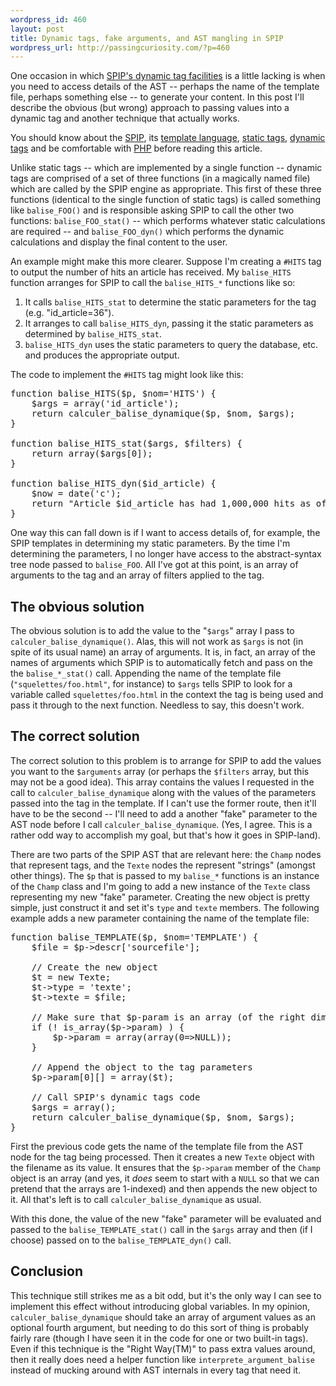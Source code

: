 ```yaml
--- 
wordpress_id: 460
layout: post
title: Dynamic tags, fake arguments, and AST mangling in SPIP
wordpress_url: http://passingcuriosity.com/?p=460
---
```

One occasion in which [SPIP's dynamic tag facilities](/2009/creating-custom-tags-spip-dynamic/) is a little lacking is when you need to access details of the AST -- perhaps the name of the template file, perhaps something else -- to generate your content. In this post I'll describe the obvious (but wrong) approach to passing values into a dynamic tag and another technique that actually works.

You should know about the [SPIP](http://www.spip.net/), its [template language](/2008/spip-template-languag/), [static tags](/2008/creating-custom-tags-spip-static/), [dynamic tags](/2009/creating-custom-tags-spip-dynamic/) and be comfortable with [PHP](http://www.php.net/) before reading this article.

<!--more-->

Unlike static tags -- which are implemented by a single function -- dynamic tags are comprised of a set of three functions (in a magically named file) which are called by the SPIP engine as appropriate. This first of these three functions (identical to the single function of static tags) is called something like `balise_FOO()` and is responsible asking SPIP to call the other two functions: `balise_FOO_stat()` -- which performs whatever static calculations are required -- and `balise_FOO_dyn()` which performs the dynamic calculations and display the final content to the user.

An example might make this more clearer. Suppose I'm creating a `#HITS` tag to output the number of hits an article has received. My `balise_HITS` function arranges for SPIP to call the `balise_HITS_*` functions like so:

1. It calls `balise_HITS_stat` to determine the static parameters for the tag (e.g. "id_article=36").
2. It arranges to call `balise_HITS_dyn`, passing it the static parameters as determined by `balise_HITS_stat`.
3. `balise_HITS_dyn` uses the static parameters to query the database, etc. and produces the appropriate output.

The code to implement the `#HITS` tag might look like this:

<pre lang="php">
function balise_HITS($p, $nom='HITS') {
    $args = array('id_article');
    return calculer_balise_dynamique($p, $nom, $args);
}

function balise_HITS_stat($args, $filters) {
    return array($args[0]);
}

function balise_HITS_dyn($id_article) {
    $now = date('c');
    return "Article $id_article has had 1,000,000 hits as of $now!";
}
</pre>

One way this can fall down is if I want to access details of, for example, the SPIP templates in determining my static parameters. By the time I'm determining the parameters, I no longer have access to the abstract-syntax tree node passed to `balise_FOO`. All I've got at this point, is an array of arguments to the tag and an array of filters applied to the tag.

## The obvious solution

The obvious solution is to add the value to the "`$args`" array I pass to `calculer_balise_dynamique()`. Alas, this will not work as `$args` is not (in spite of its usual name) an array of arguments. It is, in fact, an array of the names of arguments which SPIP is to automatically fetch and pass on the the `balise_*_stat()` call. Appending the name of the template file (`"squelettes/foo.html"`, for instance) to `$args` tells SPIP to look for a variable called `squelettes/foo.html` in the context the tag is being used and pass it through to the next function. Needless to say, this doesn't work.

## The correct solution

The correct solution to this problem is to arrange for SPIP to add the values you want to the `$arguments` array (or perhaps the `$filters` array, but this may not be a good idea). This array contains the values I requested in the call to `calculer_balise_dynamique` along with the values of the parameters passed into the tag in the template. If I can't use the former route, then it'll have to be the second -- I'll need to add a another "fake" parameter to the AST node before I call `calculer_balise_dynamique`. (Yes, I agree. This is a rather odd way to accomplish my goal, but that's how it goes in SPIP-land).

There are two parts of the SPIP AST that are relevant here: the `Champ` nodes that represent tags, and the `Texte` nodes the represent "strings" (amongst other things). The `$p` that is passed to my `balise_*` functions is an instance of the `Champ` class and I'm going to add a new instance of the `Texte` class representing my new "fake" parameter. Creating the new object is pretty simple, just construct it and set it's `type` and `texte` members. The following example adds a new parameter containing the name of the template file:

<pre lang="php">
function balise_TEMPLATE($p, $nom='TEMPLATE') {
    $file = $p->descr['sourcefile'];

    // Create the new object
    $t = new Texte;
    $t->type = 'texte';
    $t->texte = $file;

    // Make sure that $p-param is an array (of the right dimensions)
    if (! is_array($p->param) ) {
        $p->param = array(array(0=>NULL));
    }

    // Append the object to the tag parameters
    $p->param[0][] = array($t);

    // Call SPIP's dynamic tags code
    $args = array();
    return calculer_balise_dynamique($p, $nom, $args);
}
</pre>

First the previous code gets the name of the template file from the AST node for the tag being processed. Then it creates a new `Texte` object with the filename as its value. It ensures that the `$p->param` member of the `Champ` object is an array (and yes, it *does* seem to start with a `NULL` so that we can pretend that the arrays are 1-indexed) and then appends the new object to it. All that's left is to call  `calculer_balise_dynamique` as usual. 

With this done, the value of the new "fake" parameter will be evaluated and passed to the `balise_TEMPLATE_stat()` call in the `$args` array and then (if I choose) passed on to the `balise_TEMPLATE_dyn()` call. 

## Conclusion

This technique still strikes me as a bit odd, but it's the only way I can see to implement this effect without introducing global variables. In my opinion, `calculer_balise_dynamique` should take an array of argument values as an optional fourth argument, but needing to do this sort of thing is probably fairly rare (though I have seen it in the code for one or two built-in tags). Even if this technique is the "Right Way(TM)" to pass extra values around, then it really does need a helper function like `interprete_argument_balise` instead of mucking around with AST internals in every tag that need it.
